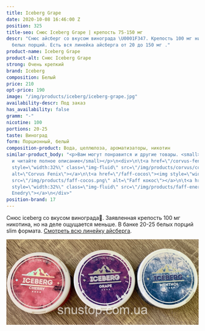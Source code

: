 ```yaml
---
title: Iceberg Grape
date: 2020-10-08 16:46:00 Z
position: 325
title-seo: Снюс Iceberg Grape | крепость 75-150 мг
descr: "Снюс айсберг со вкусом винограда \U0001F347. Крепость 100 мг никотина. 20-25
  белых порций. Есть вся линейка айсберга от 20 до 150 мг ."
product-name: Iceberg Grape
product-alt: Снюс Iceberg Grape
strong: Очень крепкий
brand: Iceberg
composition: Белый
price: 210
opt-price: 190
image: "/img/products/iceberg/iceberg-grape.jpg"
availability-descr: Под заказ
has_availability: false
gramm: "-"
nicotine: 100
portions: 20-25
taste: Виноград
form: Порционный, белый
composition-product: Вода, целлюлоза, ароматизаторы, никотин
similar-product_body: "<p>Вам могут понравится и другие товары. <small>Жмите на картинки
  и читайте полное описание</small></p>\n<div>\n\t<a href=\"/corvus-fenix-barberry\"><img
  style=\"width:32%\" class=\"img-fluid\" src=\"/img/products/corvus/corvus-fenix.png\"
  alt=\"Corvus Fenix\"></a>\n\t<a href=\"/faff-cocos\"><img style=\"width:32%\" class=\"img-fluid\"
  src=\"/img/products/faff-cocos.png\" alt=\"Faff кокос\"></a>\n\t<a href=\"/faff-snus-energy\"><img
  style=\"width:32%\" class=\"img-fluid\" src=\"/img/products/faff-energy.png\" alt=\"Faff
  Enedry\"></a>\n</div>"
position-brand: 17
---
```


Снюс iceberg со вкусом винограда🍇. Заявленная крепость 100 мг никотина, но на деле ощущается меньше. В банке 20-25 белых порций slim формата. [Смотреть всю линейку айсберга](/iceberg).

<div class="popup-gallery d-flex mb-3">
	<a href="/img/products/iceberg/iceberg-cans.jpg" title="Снюс iceberg: крепость 100 мг"><img class="img-fluid" src="/img/products/iceberg/iceberg-cans.jpg" alt="Снюс iceberg"></a>
</div>